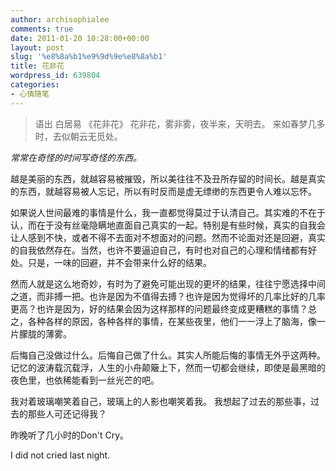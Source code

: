 ```yaml
---
author: archisophialee
comments: true
date: 2011-01-20 10:28:00+00:00
layout: post
slug: '%e8%8a%b1%e9%9d%9e%e8%8a%b1'
title: 花非花
wordpress_id: 639804
categories:
- 心情随笔
---
```


> 语出
白居易 《花非花》
花非花，雾非雾，夜半来，天明去。
来如春梦几多时，去似朝云无觅处。


_常常在奇怪的时间写奇怪的东西。_

越是美丽的东西，就越容易被摧毁，所以美往往不及丑所存留的时间长。越是真实的东西，就越容易被人忘记，所以有时反而是虚无缥缈的东西更令人难以忘怀。

如果说人世间最难的事情是什么，我一直都觉得莫过于认清自己。其实难的不在于认，而在于没有丝毫隐瞒地直面自己真实的一起。特别是有些时候，真实的自我会让人感到不快，或者不得不去面对不想面对的问题。然而不论面对还是回避，真实的自我依然存在。当然，也许不要逼迫自己，有时也对自己的心理和情绪都有好处。只是，一味的回避，并不会带来什么好的结果。

然而人就是这么地奇妙，有时为了避免可能出现的更坏的结果，往往宁愿选择中间之道，而非搏一把。也许是因为不值得去搏？也许是因为觉得坏的几率比好的几率更高？也许是因为，好的结果会因为这样那样的问题最终变成更糟糕的事情？总之，各种各样的原因，各种各样的事情，在某些夜里，他们一一浮上了脑海，像一片朦胧的薄雾。

后悔自己没做过什么。后悔自己做了什么。其实人所能后悔的事情无外乎这两种。记忆的波涛载沉载浮，人生的小舟颠簸上下，然而一切都会继续，即使是最黑暗的夜色里，也依稀能看到一丝光芒的吧。

我对着玻璃嘲笑着自己，玻璃上的人影也嘲笑着我。
我想起了过去的那些事，过去的那些人可还记得我？

昨晚听了几小时的Don't Cry。

I did not cried last night.
